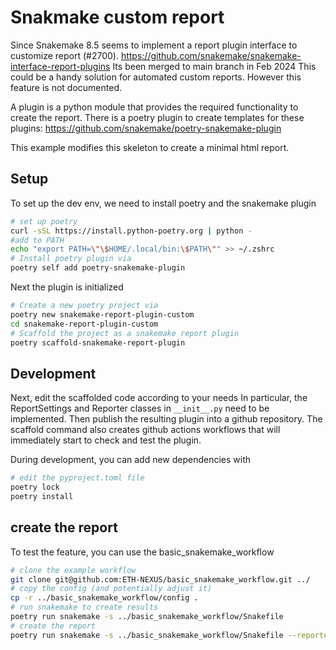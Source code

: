 # Snakmake custom report
Since Snakemake 8.5 seems to implement a report plugin interface to customize report (#2700). 
https://github.com/snakemake/snakemake-interface-report-plugins
Its been merged to main branch in Feb 2024
This could be a handy solution for automated custom reports. 
However this feature is not documented. 

A plugin is a python module that provides the required functionality to create the report.
There is a poetry plugin to create templates for these plugins:
https://github.com/snakemake/poetry-snakemake-plugin

This example modifies this skeleton to create a minimal html report. 

## Setup
To set up the dev env, we need to install poetry and the snakemake plugin
```bash
# set up poetry
curl -sSL https://install.python-poetry.org | python -
#add to PATH
echo "export PATH=\"\$HOME/.local/bin:\$PATH\"" >> ~/.zshrc 
# Install poetry plugin via
poetry self add poetry-snakemake-plugin
```
Next the plugin is initialized
```bash
# Create a new poetry project via
poetry new snakemake-report-plugin-custom
cd snakemake-report-plugin-custom
# Scaffold the project as a snakemake report plugin
poetry scaffold-snakemake-report-plugin
```
## Development
Next, edit the scaffolded code according to your needs
In particular, the ReportSettings and Reporter classes in `__init__.py` need to be implemented.
Then publish the resulting plugin into a github repository. The scaffold command also 
creates github actions workflows that will immediately start to check and test
the plugin.

During development, you can add new dependencies with
```bash
# edit the pyproject.toml file
poetry lock
poetry install
```

## create the report
To test the feature, you can use the basic_snakemake_workflow
```bash
# clone the example workflow
git clone git@github.com:ETH-NEXUS/basic_snakemake_workflow.git ../
# copy the config (and potentially adjust it)
cp -r ../basic_snakemake_workflow/config .
# run snakemake to create results
poetry run snakemake -s ../basic_snakemake_workflow/Snakefile
# create the report
poetry run snakemake -s ../basic_snakemake_workflow/Snakefile --reporter custom --report-custom-path simple_report.html
```
